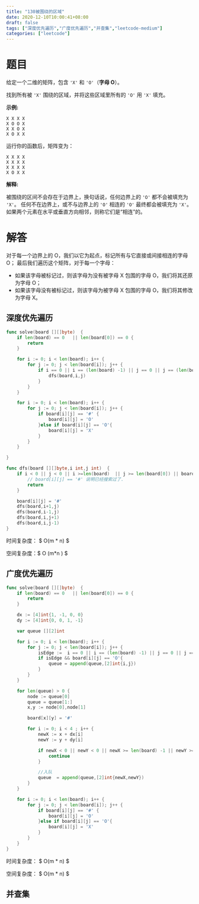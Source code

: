 ```yaml
---
title: "130被围绕的区域"
date: 2020-12-10T10:00:41+08:00
draft: false
tags: ["深度优先遍历","广度优先遍历","并查集","leetcode-medium"]
categories: ["leetcode"]
---
```


# 题目

给定一个二维的矩阵，包含 `'X'` 和 `'O'`（**字母 O**）。

找到所有被 `'X'` 围绕的区域，并将这些区域里所有的 `'O'` 用 `'X'` 填充。

**示例:**

```
X X X X
X O O X
X X O X
X O X X
```

运行你的函数后，矩阵变为：

```
X X X X
X X X X
X X X X
X O X X
```

**解释:**

被围绕的区间不会存在于边界上，换句话说，任何边界上的 `'O'` 都不会被填充为 `'X'`。 任何不在边界上，或不与边界上的 `'O'` 相连的 `'O'` 最终都会被填充为 `'X'`。如果两个元素在水平或垂直方向相邻，则称它们是“相连”的。



# 解答

对于每一个边界上的 O，我们以它为起点，标记所有与它直接或间接相连的字母 O；
最后我们遍历这个矩阵，对于每一个字母：

- 如果该字母被标记过，则该字母为没有被字母 X 包围的字母 O，我们将其还原为字母 O；
- 如果该字母没有被标记过，则该字母为被字母 X 包围的字母 O，我们将其修改为字母 X。

## 深度优先遍历


```go
func solve(board [][]byte)  {
	if len(board) == 0   || len(board[0]) == 0 {
		return
	}

	for i := 0; i < len(board); i++ {
		for j := 0; j < len(board[i]); j++ {
			if i == 0 || i == (len(board) -1) || j == 0 || j == (len(board[i]) -1) {
				dfs(board,i,j)
			}
		}
	}

	for i := 0; i < len(board); i++ {
		for j := 0; j < len(board[i]); j++ {
			if board[i][j] == '#' {
				board[i][j] = 'O'
			}else if board[i][j] == 'O'{
				board[i][j] = 'X'
			}
		}
	}

}

func dfs(board [][]byte,i int,j int)  {
	if i < 0 || j < 0 || i >=len(board)  || j >= len(board[0]) || board[i][j] != 'O'{
		// board[i][j] == '#' 说明已经搜索过了.
		return
	}

	board[i][j] = '#'
	dfs(board,i+1,j)
	dfs(board,i-1,j)
	dfs(board,i,j+1)
	dfs(board,i,j-1)
}
```



时间复杂度： $ O(m * n) $

空间复杂度：$ O (m*n ) $

## 广度优先遍历

```go
func solve(board [][]byte)  {
	if len(board) == 0   || len(board[0]) == 0 {
		return
	}

	dx := [4]int{1, -1, 0, 0}
	dy := [4]int{0, 0, 1, -1}

	var queue [][2]int

	for i := 0; i < len(board); i++ {
		for j := 0; j < len(board[i]); j++ {
			isEdge :=  i == 0 || i == (len(board) -1) || j == 0 || j == (len(board[i]) -1)
			if isEdge && board[i][j] == 'O'{
				queue = append(queue,[2]int{i,j})
			}
		}
	}

	for len(queue) > 0 {
		node := queue[0]
		queue = queue[1:]
		x,y := node[0],node[1]

		board[x][y] = '#'

		for i := 0; i < 4 ; i++ {
			newX := x + dx[i]
			newY := y + dy[i]

			if newX < 0 || newY < 0 || newX >= len(board) -1 || newY >= len(board[0]) -1 || board[newX][newY] != 'O' {
				continue
			}

			//入队
			queue  = append(queue,[2]int{newX,newY})
		}
	}

	for i := 0; i < len(board); i++ {
		for j := 0; j < len(board[i]); j++ {
			if board[i][j] == '#' {
				board[i][j] = 'O'
			}else if board[i][j] == 'O'{
				board[i][j] = 'X'
			}
		}
	}
}
```

时间复杂度： $ O(m * n) $

空间复杂度： $ O(m * n) $



## 并查集



